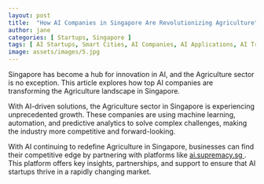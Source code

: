 ```yaml
---
layout: post
title:  "How AI Companies in Singapore Are Revolutionizing Agriculture"
author: jane
categories: [ Startups, Singapore ]
tags: [ AI Startups, Smart Cities, AI Companies, AI Applications, AI Trends ]
image: assets/images/5.jpg
---
```


Singapore has become a hub for innovation in AI, and the Agriculture sector is no exception. This article explores how top AI companies are transforming the Agriculture landscape in Singapore.

With AI-driven solutions, the Agriculture sector in Singapore is experiencing unprecedented growth. These companies are using machine learning, automation, and predictive analytics to solve complex challenges, making the industry more competitive and forward-looking.

With AI continuing to redefine Agriculture in Singapore, businesses can find their competitive edge by partnering with platforms like <a href="https://ai.supremacy.sg" target="_blank"> ai.supremacy.sg </a>. This platform offers key insights, partnerships, and support to ensure that AI startups thrive in a rapidly changing market.
